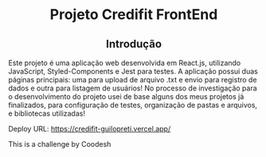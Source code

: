 <h1  align="center">Projeto Credifit FrontEnd</h1>

<h2 align="center">Introdução</h2>
   
   Este projeto é uma aplicação web desenvolvida em React.js, utilizando JavaScript, Styled-Components e Jest para testes. A aplicação possui duas páginas principais: uma para upload de arquivo .txt e envio para registro de dados e outra para listagem de usuários! No processo de investigação para o desenvolvimento do projeto usei de base alguns dos meus projetos já finalizados, para configuração de testes, organização de pastas e arquivos, e bibliotecas utilizadas!
   
Deploy URL: https://credifit-guilopreti.vercel.app/

This is a challenge by Coodesh
